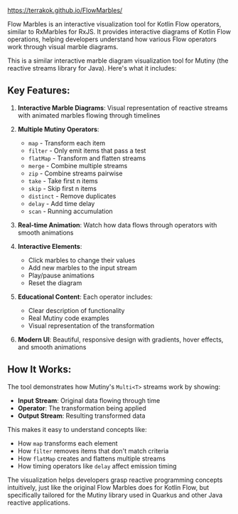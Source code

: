 https://terrakok.github.io/FlowMarbles/


Flow Marbles is an interactive visualization tool for Kotlin Flow operators, similar to RxMarbles for RxJS. It provides interactive diagrams of Kotlin Flow operations, helping developers understand how various Flow operators work through visual marble diagrams.

This is a similar interactive marble diagram visualization tool for Mutiny (the reactive streams library for Java). 
Here's what it includes:

## Key Features:

1. **Interactive Marble Diagrams**: Visual representation of reactive streams with animated marbles flowing through timelines

2. **Multiple Mutiny Operators**: 
   - `map` - Transform each item
   - `filter` - Only emit items that pass a test
   - `flatMap` - Transform and flatten streams
   - `merge` - Combine multiple streams
   - `zip` - Combine streams pairwise
   - `take` - Take first n items
   - `skip` - Skip first n items
   - `distinct` - Remove duplicates
   - `delay` - Add time delay
   - `scan` - Running accumulation

3. **Real-time Animation**: Watch how data flows through operators with smooth animations

4. **Interactive Elements**:
   - Click marbles to change their values
   - Add new marbles to the input stream
   - Play/pause animations
   - Reset the diagram

5. **Educational Content**: Each operator includes:
   - Clear description of functionality
   - Real Mutiny code examples
   - Visual representation of the transformation

6. **Modern UI**: Beautiful, responsive design with gradients, hover effects, and smooth animations

## How It Works:

The tool demonstrates how Mutiny's `Multi<T>` streams work by showing:
- **Input Stream**: Original data flowing through time
- **Operator**: The transformation being applied
- **Output Stream**: Resulting transformed data

This makes it easy to understand concepts like:
- How `map` transforms each element
- How `filter` removes items that don't match criteria
- How `flatMap` creates and flattens multiple streams
- How timing operators like `delay` affect emission timing

The visualization helps developers grasp reactive programming concepts intuitively, just like the original Flow Marbles does for Kotlin Flow, but specifically tailored for the Mutiny library used in Quarkus and other Java reactive applications.
